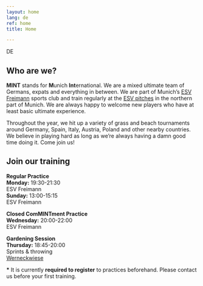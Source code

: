 ```yaml
---
layout: home
lang: de
ref: home
title: Home

---
```


DE

## Who are we?

**MINT** stands for **M**unich **Int**ernational. We are a mixed ultimate team of Germans, expats and everything in between. We are part of Munich’s [ESV Freimann](https://esvfreimann.org/) sports club and train regularly at the [ESV pitches](https://goo.gl/maps/JhK54zKzgv22) in the northern part of Munich. We are always happy to welcome new players who have at least basic ultimate experience.

Throughout the year, we hit up a variety of grass and beach tournaments around Germany, Spain, Italy, Austria, Poland and other nearby countries. We believe in playing hard as long as we’re always having a damn good time doing it. Come join us!

## Join our training

**Regular Practice**  
**Monday:** 19:30-21:30  
ESV Freimann  
**Sunday:** 13:00-15:15  
ESV Freimann  
  
**Closed ComMINTment Practice**  
**Wednesday:** 20:00-22:00  
ESV Freimann  
  
**Gardening Session**  
**Thursday:** 18:45-20:00  
Sprints & throwing  
[Werneckwiese](https://goo.gl/maps/u4kZjnC6YNpw3mdD8)

__*__ It is currently **required to register** to practices beforehand. Please contact us before your first training.